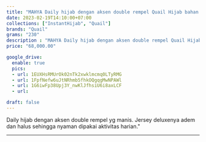 ```yaml
---
title: "MAHYA Daily hijab dengan aksen double rempel Quail Hijab bahan Jersey"
date: 2023-02-19T14:10:00+07:00
collections: ["InstantHijab", "Quail"]
brands: "Quail"
grams: "230"
description : "MAHYA Daily hijab dengan aksen double rempel Quail Hijab bahan Jersey"
price: "68,000.00"

google_drive:
  enable: true
  pics:
  - url: 1EUXHsRMUrOk02nTk2xwklmcmq0LTyRMG
  - url: 1FpfNefw6uJtNRhmb5fhkOQgqgMwNPAWl
  - url: 1G6iwFp38Upj3Y_nwKlJfhsiU6i8axLCF
  - url: 

draft: false
---
```


Daily hijab dengan aksen double rempel yg manis. Jersey deluxenya adem dan halus sehingga nyaman dipakai aktivitas harian."

----------    
 
